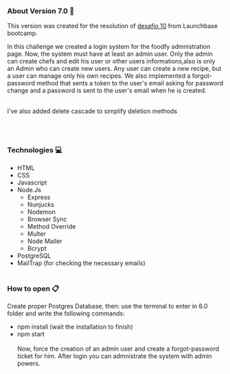 ### About Version 7.0 :round_pushpin:
This version was created for the resolution of [desafio 10](https://github.com/rocketseat-education/bootcamp-launchbase-desafios-10/blob/master/desafios/10-sistema-login-foodfy.md) from Launchbase bootcamp.

In this challenge we created a login system for the foodfy admnistration page. Now, the system must have at least an admin user. Only the admin can create chefs and edit his user or other users informations,also is only an Admin who can create new users. Any user can create a new recipe, but a user can manage only his own recipes. We also implemented a forgot-password method that sents a token to the user's email asking for password change and a password is sent to the user's email when he is created.
<br><br/>

I've also added delete cascade to simplify deletion methods

<br><br/>
### Technologies :computer:

+ HTML
+ CSS
+ Javascript
+ Node.Js
  + Express
  + Nunjucks
  + Nodemon
  + Browser Sync
  + Method Override
  + Multer
  + Node Mailer
  + Bcrypt
+ PostgreSQL
+ MailTrap (for checking the necessary emails)
<br><br/>
### How to open :clipboard:
Create proper Postgres Database, then:
use the terminal to enter in 6.0 folder and write the following commands:
  + npm install (wait the installation to finish)
  + npm start
<br></br>
Now, force the creation of an admin user and create a forgot-password ticket for him. After login you can admnistrate the system with admin powers.